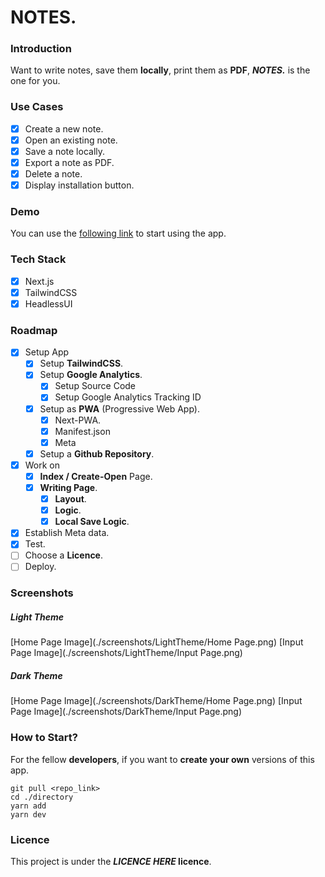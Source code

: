 # NOTES.

### Introduction

Want to write notes, save them **locally**, print them as **PDF**, **_NOTES._** is the one for you.

### Use Cases

- [x] Create a new note.
- [x] Open an existing note.
- [x] Save a note locally.
- [x] Export a note as PDF.
- [x] Delete a note.
- [x] Display installation button.

### Demo

You can use the [following link]() to start using the app.

### Tech Stack

- [x] Next.js
- [x] TailwindCSS
- [x] HeadlessUI

### Roadmap

- [x] Setup App
  - [x] Setup **TailwindCSS**.
  - [x] Setup **Google Analytics**.
    - [x] Setup Source Code
    - [x] Setup Google Analytics Tracking ID
  - [x] Setup as **PWA** (Progressive Web App).
    - [x] Next-PWA.
    - [x] Manifest.json
    - [x] Meta
  - [x] Setup a **Github Repository**.
- [x] Work on
  - [x] **Index / Create-Open** Page.
  - [x] **Writing Page**.
    - [x] **Layout**.
    - [x] **Logic**.
    - [x] **Local Save Logic**.
- [x] Establish Meta data.
- [x] Test.
- [ ] Choose a **Licence**.
- [ ] Deploy.

### Screenshots

##### Light Theme

[Home Page Image](./screenshots/LightTheme/Home Page.png)
[Input Page Image](./screenshots/LightTheme/Input Page.png)

##### Dark Theme

[Home Page Image](./screenshots/DarkTheme/Home Page.png)
[Input Page Image](./screenshots/DarkTheme/Input Page.png)

### How to Start?

For the fellow **developers**, if you want to **create your own** versions of this app.

    git pull <repo_link>
    cd ./directory
    yarn add
    yarn dev

### Licence

This project is under the **_LICENCE HERE_ licence**.
